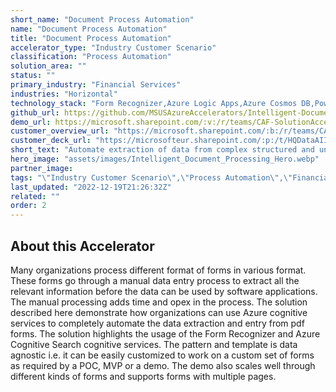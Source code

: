 ```yaml
---
short_name: "Document Process Automation"
name: "Document Process Automation"
title: "Document Process Automation"
accelerator_type: "Industry Customer Scenario"
classification: "Process Automation"
solution_area: ""
status: ""
primary_industry: "Financial Services"
industries: "Horizontal"
technology_stack: "Form Recognizer,Azure Logic Apps,Azure Cosmos DB,Power BI,Azure Data Explorer,Bot Framework,Luis"
github_url: https://github.com/MSUSAzureAccelerators/Intelligent-Document-Processing-Accelerator
demo_url: https://microsoft.sharepoint.com/:v:/r/teams/CAF-SolutionAccelerators/Shared%20Documents/General/BVA%20Files/Intelligent%20Document%20Processing/POV_demo_Intelligent%20Document%20Processing.mp4?csf=1&web=1&e=NaUO7M
customer_overview_url: "https://microsoft.sharepoint.com/:b:/r/teams/CAF-SolutionAccelerators/Shared%20Documents/General/BVA%20Files/Intelligent%20Document%20Processing/Intelligent%20Document%20Processing%20Overview.pdf?csf=1&web=1&e=rbbswr"
customer_deck_url: "https://microsofteur.sharepoint.com/:p:/t/HQDataAIIndustryTeam/EWNlQ1ANRcVDlXfdCxUFBTQB0f1ueB52vQGDVkNjb8yKsQ?e=FeJIQm"
short_text: "Automate extraction of data from complex structured and unstructured documents to unlock insights."
hero_image: "assets/images/Intelligent_Document_Processing_Hero.webp"
partner_image: 
tags: "\"Industry Customer Scenario\",\"Process Automation\",\"Financial Services\",\"Horizontal\",\"Form Recognizer\",\"Azure Logic Apps\",\"Azure Cosmos DB\",\"Power BI\",\"Azure Data Explorer\",\"Bot Framework\",\"Luis\""
last_updated: "2022-12-19T21:26:32Z"
related: ""
order: 2
---
```

## About this Accelerator

Many organizations process different format of forms in various format. These forms go through a manual data entry process to extract all the relevant information before the data can be used by software applications. The manual processing adds time and opex in the process. The solution described here demonstrate how organizations can use Azure cognitive services to completely automate the data extraction and entry from pdf forms. The solution highlights the usage of the Form Recognizer and Azure Cognitive Search cognitive services. The pattern and template is data agnostic i.e. it can be easily customized to work on a custom set of forms as required by a POC, MVP or a demo. The demo also scales well through different kinds of forms and supports forms with multiple pages.